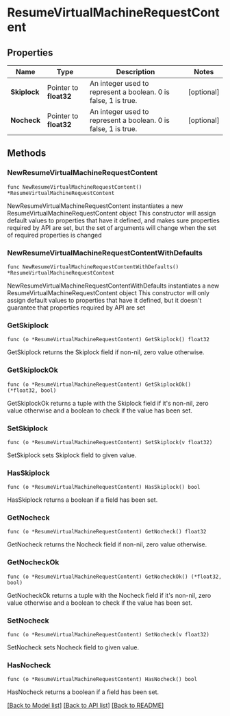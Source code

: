 # ResumeVirtualMachineRequestContent

## Properties

Name | Type | Description | Notes
------------ | ------------- | ------------- | -------------
**Skiplock** | Pointer to **float32** | An integer used to represent a boolean. 0 is false, 1 is true. | [optional] 
**Nocheck** | Pointer to **float32** | An integer used to represent a boolean. 0 is false, 1 is true. | [optional] 

## Methods

### NewResumeVirtualMachineRequestContent

`func NewResumeVirtualMachineRequestContent() *ResumeVirtualMachineRequestContent`

NewResumeVirtualMachineRequestContent instantiates a new ResumeVirtualMachineRequestContent object
This constructor will assign default values to properties that have it defined,
and makes sure properties required by API are set, but the set of arguments
will change when the set of required properties is changed

### NewResumeVirtualMachineRequestContentWithDefaults

`func NewResumeVirtualMachineRequestContentWithDefaults() *ResumeVirtualMachineRequestContent`

NewResumeVirtualMachineRequestContentWithDefaults instantiates a new ResumeVirtualMachineRequestContent object
This constructor will only assign default values to properties that have it defined,
but it doesn't guarantee that properties required by API are set

### GetSkiplock

`func (o *ResumeVirtualMachineRequestContent) GetSkiplock() float32`

GetSkiplock returns the Skiplock field if non-nil, zero value otherwise.

### GetSkiplockOk

`func (o *ResumeVirtualMachineRequestContent) GetSkiplockOk() (*float32, bool)`

GetSkiplockOk returns a tuple with the Skiplock field if it's non-nil, zero value otherwise
and a boolean to check if the value has been set.

### SetSkiplock

`func (o *ResumeVirtualMachineRequestContent) SetSkiplock(v float32)`

SetSkiplock sets Skiplock field to given value.

### HasSkiplock

`func (o *ResumeVirtualMachineRequestContent) HasSkiplock() bool`

HasSkiplock returns a boolean if a field has been set.

### GetNocheck

`func (o *ResumeVirtualMachineRequestContent) GetNocheck() float32`

GetNocheck returns the Nocheck field if non-nil, zero value otherwise.

### GetNocheckOk

`func (o *ResumeVirtualMachineRequestContent) GetNocheckOk() (*float32, bool)`

GetNocheckOk returns a tuple with the Nocheck field if it's non-nil, zero value otherwise
and a boolean to check if the value has been set.

### SetNocheck

`func (o *ResumeVirtualMachineRequestContent) SetNocheck(v float32)`

SetNocheck sets Nocheck field to given value.

### HasNocheck

`func (o *ResumeVirtualMachineRequestContent) HasNocheck() bool`

HasNocheck returns a boolean if a field has been set.


[[Back to Model list]](../README.md#documentation-for-models) [[Back to API list]](../README.md#documentation-for-api-endpoints) [[Back to README]](../README.md)


